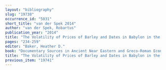 ```yaml
---
layout: "bibliography"
slug: "19738"
occurrence_id: "5031"
short_title: "van der Spek 2014"
author: "van der Spek, Robartus"
publication_year: "2014"
title: "The Volatility of Prices of Barley and Dates in Babylon in the Third and Second Centuries BC"
pages: "234-259"
editor: "Baker, Heather D."
book: "Documentary Sources in Ancient Near Eastern and Greco-Roman Economic History. Methodology and Practice (Oxford/Philadelphia)"
title: "The Volatility of Prices of Barley and Dates in Babylon in the Third and Second Centuries BC"
previous_item: "19741"
---
```

